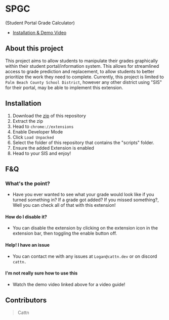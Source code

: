 # SPGC
(Student Portal Grade Calculator)

- [Installation & Demo Video](https://drive.google.com/file/d/1V3zMZSDiG_BGtANtmWf7NdZU4YMp4b59/view?usp=sharing)

## About this project
This project aims to allow students to manipulate their grades graphically within their student portal/information system. This allows for streamlined access to grade prediction and replacement, to allow students to better prioritize the work they need to complete. Currently, this project is limited to ``Palm Beach County School District``, however any other district using "SIS" for their portal, may be able to implement this extension.

## Installation
1. Download the [zip](https://github.com/Cattn/SPGC/archive/refs/heads/main.zip) of this repository
2. Extract the zip
3. Head to ``chrome://extensions``
4. Enable Developer Mode
5. Click ``Load Unpacked``
6. Select the folder of this repository that contains the "scripts" folder.
7. Ensure the added Extension is enabled
8. Head to your SIS and enjoy!

## F&Q
### What's the point?
- Have you ever wanted to see what your grade would look like if you turned something in? If a grade got added? If you missed something?, Well you can check all of that with this extension!
#### How do I disable it?
- You can disable the extension by clicking on the extension icon in the extension bar, then toggling the enable button off.

#### Help! I have an issue
- You can contact me with any issues at ``Logan@cattn.dev`` or on discord ``cattn.``

#### I'm not really sure how to use this
- Watch the demo video linked above for a video guide!

## Contributors
> Cattn
